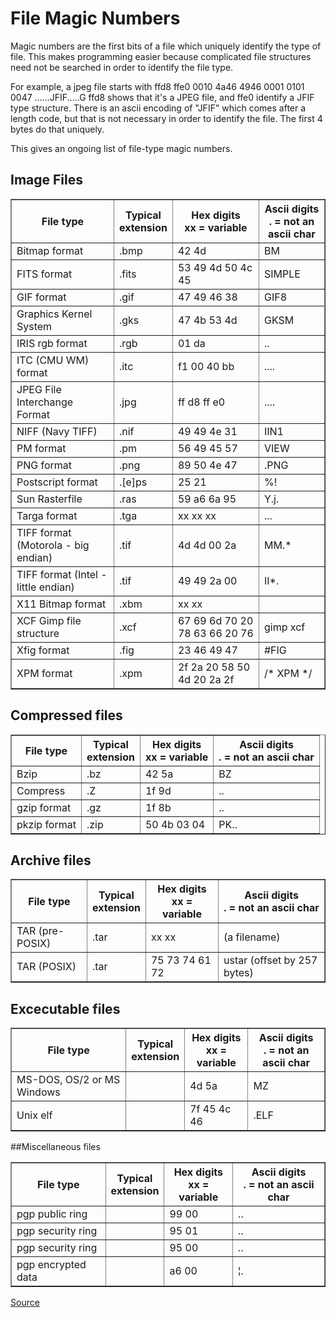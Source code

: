 # File Magic Numbers

Magic numbers are the first bits of a file which uniquely identify the type of file. This makes programming easier because complicated file structures need not be searched in order to identify the file type.

For example, a jpeg file starts with ffd8 ffe0 0010 4a46 4946 0001 0101 0047 ......JFIF.....G
ffd8 shows that it's a JPEG file, and ffe0 identify a JFIF type structure. There is an ascii encoding of "JFIF" which comes after a length code, but that is not necessary in order to identify the file. The first 4 bytes do that uniquely.

This gives an ongoing list of file-type magic numbers.

## Image Files

<table border=1>
<tr>
  <th>File type</th>  <th>Typical <br>extension</th>  
  <th>Hex digits<br>xx = variable</th>
  <th>Ascii digits<br>. = not an ascii char</th>
</tr>

<tr>
  <td>Bitmap format</td>
  <td>.bmp</td>
  <td>42 4d</td>
  <td>BM</td>
</tr>

<tr>
  <td>FITS format</td>
  <td>.fits</td>
  <td>53 49 4d 50 4c 45</td>
  <td>SIMPLE</td>
</tr>

<tr>
  <td>GIF format</td>
  <td>.gif</td>
  <td>47 49 46 38</td>
  <td>GIF8</td>
<tr>

<tr>
  <td>Graphics Kernel System</td>
  <td>.gks</td>
  <td>47 4b 53 4d</td>
  <td>GKSM</td>
</tr>

<tr>
  <td>IRIS rgb format</td>
  <td>.rgb</td>
  <td>01 da</td>
  <td>..</td>
</tr>

<tr>
  <td>ITC (CMU WM) format</td>
  <td>.itc</td>
  <td>f1 00 40 bb</td>
  <td>....</td>
</tr>

<tr>
  <td>JPEG File Interchange Format</td>
  <td>.jpg</td>
  <td>ff d8 ff e0</td>
  <td>....</td>
</tr>

<tr>
  <td>NIFF (Navy TIFF)</td>
  <td>.nif</td>
  <td>49 49 4e 31</td>
  <td>IIN1</td>
</tr>

<tr>
  <td>PM format</td>
  <td>.pm</td>
  <td>56 49 45 57</td>
  <td>VIEW</td>
</tr>

<tr>
  <td>PNG format</td>
  <td>.png</td>
  <td>89 50 4e 47</td>
  <td>.PNG</td>
</tr>

<tr>
  <td>Postscript format</td>
  <td>.[e]ps</td>
  <td>25 21</td>
  <td>%!</td>
</tr>

<tr>
  <td>Sun Rasterfile</td>
  <td>.ras</td>
  <td>59 a6 6a 95</td>
  <td>Y.j.</td>
</tr>

<tr>
  <td>Targa format</td>
  <td>.tga</td>
  <td>xx xx xx</td>
  <td>...</td>
</tr>

<tr>
  <td>TIFF format (Motorola - big endian) </td>
  <td>.tif</td>
  <td>4d 4d 00 2a</td>
  <td>MM.*</td>
</tr>

<tr>
  <td>TIFF format (Intel - little endian) </td>
  <td>.tif</td>
  <td>49 49 2a 00</td>
  <td>II*.</td>
</tr>

<tr>
  <td>X11 Bitmap format</td>
  <td>.xbm</td>
  <td>xx xx</td>
  <td></td>
</tr>

<tr>
  <td>XCF Gimp file structure</td>
  <td>.xcf</td>
  <td>67 69 6d 70 20 78 63 66 20 76</td>
  <td>gimp xcf</td>
</tr>

<tr>
  <td>Xfig format</td>
  <td>.fig</td>
  <td>23 46 49 47</td>
  <td>#FIG</td>
</tr>

<tr>
  <td>XPM format</td>
  <td>.xpm</td>
  <td>2f 2a 20 58 50 4d 20 2a 2f</td>
  <td>/* XPM */</td>
</tr>

</table>

## Compressed files

<table border=1>
<tr>
  <th>File type</th>  <th>Typical <br>extension</th>  
  <th>Hex digits<br>xx = variable</th>
  <th>Ascii digits<br>. = not an ascii char</th>
</tr>

<tr>
  <td>Bzip</td>
  <td>.bz</td>
  <td>42 5a</td>
  <td>BZ</td>
</tr>

<tr>
  <td>Compress</td>
  <td>.Z</td>
  <td>1f 9d</td>
  <td>..</td>
</tr>

<tr>
  <td>gzip format</td>
  <td>.gz</td>
  <td>1f 8b</td>
  <td>..</td>
</tr>

<tr>
  <td>pkzip format</td>
  <td>.zip</td>
  <td>50 4b 03 04</td>
  <td>PK..</td>
</tr>

</table>

## Archive files

<table border=1>
<tr>
  <th>File type</th>  <th>Typical <br>extension</th>  
  <th>Hex digits<br>xx = variable</th>
  <th>Ascii digits<br>. = not an ascii char</th>
</tr>

<tr>
  <td>TAR (pre-POSIX)</td>
  <td>.tar</td>
  <td>xx xx</td>
  <td>(a filename)</td>
</tr>

<tr>
  <td>TAR (POSIX)</td>
  <td>.tar</td>
  <td>75 73 74 61 72</td>
  <td>ustar (offset by 257 bytes)</td>
</tr>

</table>

## Excecutable files

<table border=1>
<tr>
  <th>File type</th>  <th>Typical <br>extension</th>  
  <th>Hex digits<br>xx = variable</th>
  <th>Ascii digits<br>. = not an ascii char</th>
</tr>

<tr>
  <td>MS-DOS, OS/2 or MS Windows</td>
  <td>&nbsp;</td>
  <td>4d 5a</td>
  <td>MZ</td>
</tr>

<tr>
  <td>Unix elf</td>
  <td>&nbsp;</td>
  <td>7f 45 4c 46</td>
  <td>.ELF</td>
</tr>
</table>

##Miscellaneous files

<table border=1>
<tr>
  <th>File type</th>  <th>Typical <br>extension</th>  
  <th>Hex digits<br>xx = variable</th>
  <th>Ascii digits<br>. = not an ascii char</th>
</tr>

<tr>
  <td>pgp public ring</td>
  <td>&nbsp;</td>
  <td>99 00</td>
  <td>..</td>
</tr>

<tr>
  <td>pgp security ring</td>
  <td>&nbsp;</td>
  <td>95 01</td>
  <td>..</td>
</tr>

<tr>
  <td>pgp security ring</td>
  <td>&nbsp;</td>
  <td>95 00</td>
  <td>..</td>
</tr>

<tr>
  <td>pgp encrypted data</td>
  <td>&nbsp;</td>
  <td>a6 00</td>
  <td>&#166;.</td>
</tr>

</table>



<a href="http://www.astro.keele.ac.uk/oldusers/rno/Computing/File_magic.html#Image">Source</a>
